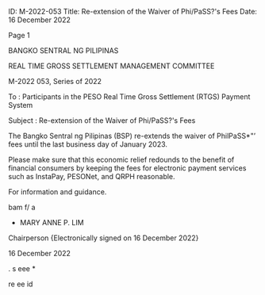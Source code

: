 ID: M-2022-053
Title: Re-extension of the Waiver of Phi/PaSS?'s Fees
Date: 16 December 2022

Page 1

BANGKO SENTRAL NG PILIPINAS

REAL TIME GROSS SETTLEMENT MANAGEMENT COMMITTEE

M-2022 053, Series of 2022

To : Participants in the PESO Real Time Gross Settlement (RTGS) Payment System

Subject : Re-extension of the Waiver of Phi/PaSS?'s Fees

The Bangko Sentral ng Pilipinas (BSP) re-extends the waiver of PhilPaSS*"’ fees until the last business day of January 2023.

Please make sure that this economic relief redounds to the benefit of financial consumers by keeping the fees for electronic payment services such as InstaPay, PESONet, and QRPH reasonable.

For information and guidance.

bam f/ a

- MARY ANNE P. LIM

Chairperson {Electronically signed on 16 December 2022}

16 December 2022

. s eee *

re ee id